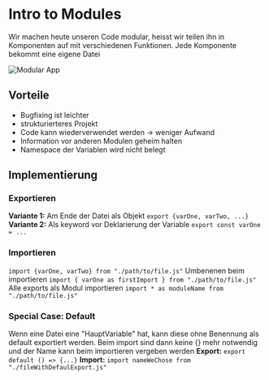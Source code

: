 # Intro to Modules

Wir machen heute unseren Code modular, heisst wir teilen ihn in Komponenten auf mit verschiedenen Funktionen.
Jede Komponente bekommt eine eigene Datei

![Modular App](https://static-assets.codecademy.com/Courses/Learn-JavaScript/Modules/modular-program-diagram.svg)

## Vorteile
* Bugfixing ist leichter
* strukturierteres Projekt
* Code kann wiederverwendet werden -> weniger Aufwand
* Information vor anderen Modulen geheim halten
* Namespace der Variablen wird nicht belegt

## Implementierung
### Exportieren
**Variante 1:** Am Ende der Datei als Objekt `export {varOne, varTwo, ...}`
**Variante 2:** Als keyword vor Deklarierung der Variable `export const varOne = ... `

### Importieren
`import {varOne, varTwo} from "./path/to/file.js"`
Umbenenen beim importieren `import { varOne as firstImport } from "./path/to/file.js"`
Alle exports als Modul importieren `import * as moduleName from "./path/to/file.js"`

### Special Case: Default
Wenn eine Datei eine "HauptVariable" hat, kann diese ohne Benennung als default exportiert werden. Beim import sind dann keine {} mehr notwendig und der Name kann beim importieren vergeben werden
**Export:** `export default () => {...}`
**Import:** `import nameWeChose from "./fileWithDefaulExport.js"`